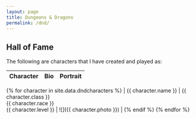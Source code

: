```yaml
---
layout: page
title: Dungeons & Dragons
permalink: /dnd/
---
```


## Hall of Fame

The following are characters that I have created and played as:

| Character | Bio | Portrait |
|-|:-:|-:|
{% for character in site.data.dndcharacters %}
| {{ character.name }} | {{ character.class }}<br>{{ character.race }}<br>{{ character.level }} | ![]({{ character.photo }}) |
{% endif %}
{% endfor %}
